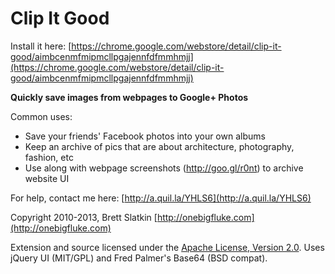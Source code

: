 Clip It Good
============

Install it here:
[https://chrome.google.com/webstore/detail/clip-it-good/aimbcenmfmipmcllpgajennfdfmmhmjj](https://chrome.google.com/webstore/detail/clip-it-good/aimbcenmfmipmcllpgajennfdfmmhmjj)

**Quickly save images from webpages to Google+ Photos**

Common uses:

*   Save your friends' Facebook photos into your own albums
*   Keep an archive of pics that are about architecture, photography, fashion, etc
*   Use along with webpage screenshots (http://goo.gl/r0nt) to archive website UI

For help, contact me here:
[http://a.quil.la/YHLS6](http://a.quil.la/YHLS6)

Copyright 2010-2013, Brett Slatkin
[http://onebigfluke.com](http://onebigfluke.com)

Extension and source licensed under the [Apache License, Version 2.0](http://www.apache.org/licenses/LICENSE-2.0.html). Uses jQuery UI (MIT/GPL) and Fred Palmer's Base64 (BSD compat).
